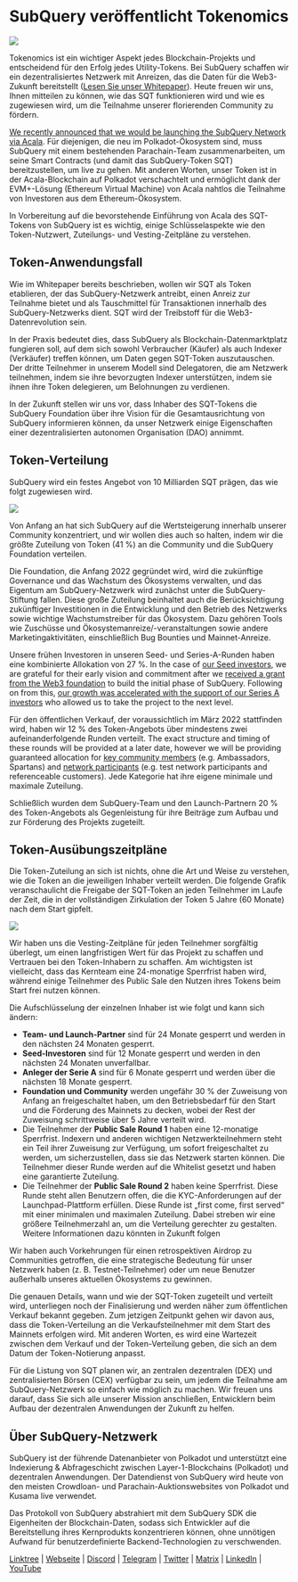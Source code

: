 # SubQuery veröffentlicht Tokenomics

![](https://miro.medium.com/max/1400/1*e42FM0TsNgOM3VacoctOzQ.png)

Tokenomics ist ein wichtiger Aspekt jedes Blockchain-Projekts und entscheidend für den Erfolg jedes Utility-Tokens. Bei SubQuery schaffen wir ein dezentralisiertes Netzwerk mit Anreizen, das die Daten für die Web3-Zukunft bereitstellt ([Lesen Sie unser Whitepaper](https://static.subquery.network/whitepaper.pdf)).  Heute freuen wir uns, Ihnen mitteilen zu können, wie das SQT funktionieren wird und wie es zugewiesen wird, um die Teilnahme unserer florierenden Community zu fördern.

[We recently announced that we would be launching the SubQuery Network via Acala](./20211220-tokenomics.md). Für diejenigen, die neu im Polkadot-Ökosystem sind, muss SubQuery mit einem bestehenden Parachain-Team zusammenarbeiten, um seine Smart Contracts (und damit das SubQuery-Token SQT) bereitzustellen, um live zu gehen. Mit anderen Worten, unser Token ist in der Acala-Blockchain auf Polkadot verschachtelt und ermöglicht dank der EVM+-Lösung (Ethereum Virtual Machine) von Acala nahtlos die Teilnahme von Investoren aus dem Ethereum-Ökosystem.

In Vorbereitung auf die bevorstehende Einführung von Acala des SQT-Tokens von SubQuery ist es wichtig, einige Schlüsselaspekte wie den Token-Nutzwert, Zuteilungs- und Vesting-Zeitpläne zu verstehen.

## Token-Anwendungsfall

Wie im Whitepaper bereits beschrieben, wollen wir SQT als Token etablieren, der das SubQuery-Netzwerk antreibt, einen Anreiz zur Teilnahme bietet und als Tauschmittel für Transaktionen innerhalb des SubQuery-Netzwerks dient. SQT wird der Treibstoff für die Web3-Datenrevolution sein.

In der Praxis bedeutet dies, dass SubQuery als Blockchain-Datenmarktplatz fungieren soll, auf dem sich sowohl Verbraucher (Käufer) als auch Indexer (Verkäufer) treffen können, um Daten gegen SQT-Token auszutauschen. Der dritte Teilnehmer in unserem Modell sind Delegatoren, die am Netzwerk teilnehmen, indem sie ihre bevorzugten Indexer unterstützen, indem sie ihnen ihre Token delegieren, um Belohnungen zu verdienen.

In der Zukunft stellen wir uns vor, dass Inhaber des SQT-Tokens die SubQuery Foundation über ihre Vision für die Gesamtausrichtung von SubQuery informieren können, da unser Netzwerk einige Eigenschaften einer dezentralisierten autonomen Organisation (DAO) annimmt.

## Token-Verteilung

SubQuery wird ein festes Angebot von 10 Milliarden SQT prägen, das wie folgt zugewiesen wird.

![](https://miro.medium.com/max/1400/0*eG2TM3J0NZDaT14m)

Von Anfang an hat sich SubQuery auf die Wertsteigerung innerhalb unserer Community konzentriert, und wir wollen dies auch so halten, indem wir die größte Zuteilung von Token (41 %) an die Community und die SubQuery Foundation verteilen.

Die Foundation, die Anfang 2022 gegründet wird, wird die zukünftige Governance und das Wachstum des Ökosystems verwalten, und das Eigentum am SubQuery-Netzwerk wird zunächst unter die SubQuery-Stiftung fallen. Diese große Zuteilung beinhaltet auch die Berücksichtigung zukünftiger Investitionen in die Entwicklung und den Betrieb des Netzwerks sowie wichtige Wachstumstreiber für das Ökosystem. Dazu gehören Tools wie Zuschüsse und Ökosystemanreize/-veranstaltungen sowie andere Marketingaktivitäten, einschließlich Bug Bounties und Mainnet-Anreize.

Unsere frühen Investoren in unseren Seed- und Series-A-Runden haben eine kombinierte Allokation von 27 %. In the case of [our Seed investors](./20210312-SubQuery-Raises-%241.8M-Seed-Round-for-Future-Expansion.md), we are grateful for their early vision and commitment after we [received a grant from the Web3 foundation](./20210207-SubQuery-Delivers-Its-Open-Source-SDK-Following-a-Web3-Foundation-Grant.md) to build the initial phase of SubQuery. Following on from this, [our growth was accelerated with the support of our Series A investors](./20210908-SubQuery-Announces-US%249-Million-Funding-Round.md) who allowed us to take the project to the next level.

Für den öffentlichen Verkauf, der voraussichtlich im März 2022 stattfinden wird, haben wir 12 % des Token-Angebots über mindestens zwei aufeinanderfolgende Runden verteilt. The exact structure and timing of these rounds will be provided at a later date, however we will be providing guaranteed allocation for [key community members](./20210713-Introducing-the-SubQuery-Ambassador-Program.md) (e.g. Ambassadors, Spartans) and [network participants](./20211202-indexer-invitation.md) (e.g. test network participants and referenceable customers). Jede Kategorie hat ihre eigene minimale und maximale Zuteilung.

Schließlich wurden dem SubQuery-Team und den Launch-Partnern 20 % des Token-Angebots als Gegenleistung für ihre Beiträge zum Aufbau und zur Förderung des Projekts zugeteilt.

## Token-Ausübungszeitpläne

Die Token-Zuteilung an sich ist nichts, ohne die Art und Weise zu verstehen, wie die Token an die jeweiligen Inhaber verteilt werden. Die folgende Grafik veranschaulicht die Freigabe der SQT-Token an jeden Teilnehmer im Laufe der Zeit, die in der vollständigen Zirkulation der Token 5 Jahre (60 Monate) nach dem Start gipfelt.

![](https://miro.medium.com/max/1400/0*mfIBkH4SjFZgGuIq)

Wir haben uns die Vesting-Zeitpläne für jeden Teilnehmer sorgfältig überlegt, um einen langfristigen Wert für das Projekt zu schaffen und Vertrauen bei den Token-Inhabern zu schaffen. Am wichtigsten ist vielleicht, dass das Kernteam eine 24-monatige Sperrfrist haben wird, während einige Teilnehmer des Public Sale den Nutzen ihres Tokens beim Start frei nutzen können.

Die Aufschlüsselung der einzelnen Inhaber ist wie folgt und kann sich ändern:

- **Team- und Launch-Partner** sind für 24 Monate gesperrt und werden in den nächsten 24 Monaten gesperrt.
- **Seed-Investoren** sind für 12 Monate gesperrt und werden in den nächsten 24 Monaten unverfallbar.
- **Anleger der Serie A** sind für 6 Monate gesperrt und werden über die nächsten 18 Monate gesperrt.
- **Foundation und Community** werden ungefähr 30 % der Zuweisung von Anfang an freigeschaltet haben, um den Betriebsbedarf für den Start und die Förderung des Mainnets zu decken, wobei der Rest der Zuweisung schrittweise über 5 Jahre verteilt wird.
- Die Teilnehmer der **Public Sale Round 1** haben eine 12-monatige Sperrfrist. Indexern und anderen wichtigen Netzwerkteilnehmern steht ein Teil ihrer Zuweisung zur Verfügung, um sofort freigeschaltet zu werden, um sicherzustellen, dass sie das Netzwerk starten können. Die Teilnehmer dieser Runde werden auf die Whitelist gesetzt und haben eine garantierte Zuteilung.
- Die Teilnehmer der **Public Sale Round 2** haben keine Sperrfrist. Diese Runde steht allen Benutzern offen, die die KYC-Anforderungen auf der Launchpad-Plattform erfüllen. Diese Runde ist „first come, first served“ mit einer minimalen und maximalen Zuteilung. Dabei streben wir eine größere Teilnehmerzahl an, um die Verteilung gerechter zu gestalten. Weitere Informationen dazu könnten in Zukunft folgen

Wir haben auch Vorkehrungen für einen retrospektiven Airdrop zu Communities getroffen, die eine strategische Bedeutung für unser Netzwerk haben (z. B. Testnet-Teilnehmer) oder um neue Benutzer außerhalb unseres aktuellen Ökosystems zu gewinnen.

Die genauen Details, wann und wie der SQT-Token zugeteilt und verteilt wird, unterliegen noch der Finalisierung und werden näher zum öffentlichen Verkauf bekannt gegeben. Zum jetzigen Zeitpunkt gehen wir davon aus, dass die Token-Verteilung an die Verkaufsteilnehmer mit dem Start des Mainnets erfolgen wird. Mit anderen Worten, es wird eine Wartezeit zwischen dem Verkauf und der Token-Verteilung geben, die sich an dem Datum der Token-Notierung anpasst.

Für die Listung von SQT planen wir, an zentralen dezentralen (DEX) und zentralisierten Börsen (CEX) verfügbar zu sein, um jedem die Teilnahme am SubQuery-Netzwerk so einfach wie möglich zu machen. Wir freuen uns darauf, dass Sie sich alle unserer Mission anschließen, Entwicklern beim Aufbau der dezentralen Anwendungen der Zukunft zu helfen.

## Über SubQuery-Netzwerk

SubQuery ist der führende Datenanbieter von Polkadot und unterstützt eine Indexierung & Abfrageschicht zwischen Layer-1-Blockchains (Polkadot) und dezentralen Anwendungen. Der Datendienst von SubQuery wird heute von den meisten Crowdloan- und Parachain-Auktionswebsites von Polkadot und Kusama live verwendet.

Das Protokoll von SubQuery abstrahiert mit dem SubQuery SDK die Eigenheiten der Blockchain-Daten, sodass sich Entwickler auf die Bereitstellung ihres Kernprodukts konzentrieren können, ohne unnötigen Aufwand für benutzerdefinierte Backend-Technologien zu verschwenden.

​​​​[Linktree](https://linktr.ee/subquerynetwork) | [Webseite](https://subquery.network/) | [Discord](https://discord.com/invite/78zg8aBSMG) | [Telegram](https://t.me/subquerynetwork) | [Twitter](https://twitter.com/subquerynetwork) | [Matrix](https://matrix.to/#/#subquery:matrix.org) | [LinkedIn](https://www.linkedin.com/company/subquery) | [YouTube](https://www.youtube.com/channel/UCi1a6NUUjegcLHDFLr7CqLw)
